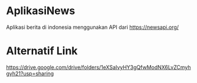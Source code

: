 # AplikasiNews

Aplikasi berita di indonesia menggunakan API dari https://newsapi.org/

# Alternatif Link
https://drive.google.com/drive/folders/1eXSaIvyHY3gQfwModNX6LvZCmyhgyh21?usp=sharing


